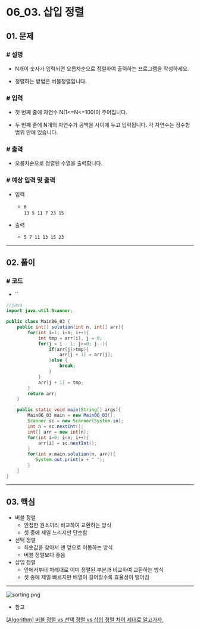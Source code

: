 # 06_03. 삽입 정렬

## 01. 문제

### # 설명

- N개이 숫자가 입력되면 오름차순으로 정렬하여 출력하는 프로그램을 작성하세요.

- 정렬하는 방법은 버블정렬입니다.

### # 입력

- 첫 번째 줄에 자연수 N(1<=N<=100)이 주어집니다.

- 두 번째 줄에 N개의 자연수가 공백을 사이에 두고 입력됩니다. 각 자연수는 정수형 범위 안에 있습니다.

### # 출력

- 오름차순으로 정렬된 수열을 출력합니다.

### # 예상 입력 및 출력

- 입력
  - `6`
</br>`13 5 11 7 23 15`

- 출력
  - `5 7 11 13 15 23`

---

## 02. 풀이

### # 코드

- ``

```java
//java
import java.util.Scanner;

public class Main06_03 {
    public int[] solution(int n, int[] arr){
        for(int i=1; i<n; i++){
            int tmp = arr[i], j = 0;
            for(j = i - 1; j>=0; j--){
                if(arr[j]>tmp){
                    arr[j + 1] = arr[j];
                }else {
                    break;
                }
            }
            arr[j + 1] = tmp;
        }
        return arr;
    }

    public static void main(String[] args){
        Main06_03 main = new Main06_03();
        Scanner sc = new Scanner(System.in);
        int n = sc.nextInt();
        int[] arr = new int[n];
        for(int i=0; i<n; i++){
            arr[i] = sc.nextInt();
        }
        for(int x:main.solution(n, arr)){
           System.out.print(x + " ");
        }
    }
}
```

---

## 03. 핵심

- 버블 정렬
  - 인접한 원소끼리 비교하여 교환하는 방식
  - 셋 중에 제일 느리지만 단순함
- 선택 정렬
  - 최솟값을 찾아서 맨 앞으로 이동하는 방식
  - 버블 정렬보다 좋음
- 삽입 정렬
  - 앞에서부터 차례대로 이미 정렬된 부분과 비교하여 교환하는 방식
  - 셋 중에 제일 빠르지만 배열이 길어질수록 효율성이 떨어짐

---

![sorting.png](https://velog.velcdn.com/images%2Fminji0801%2Fpost%2Fdb15ced6-44ab-407e-913e-2e145c3bb5c2%2Fvelog%20%7C%20Sort.043.jpeg)

- 참고

[[Algorithm] 버블 정렬 vs 선택 정렬 vs 삽입 정렬 차이 제대로 알고가자.](https://velog.io/@minji0801/%EB%B2%84%EB%B8%94%EC%A0%95%EB%A0%AC-vs-%EC%84%A0%ED%83%9D%EC%A0%95%EB%A0%AC-vs-%EC%82%BD%EC%9E%85%EC%A0%95%EB%A0%AC-%EC%B0%A8%EC%9D%B4-%EC%A0%9C%EB%8C%80%EB%A1%9C-%EC%95%8C%EA%B3%A0%EA%B0%80%EC%9E%90)
